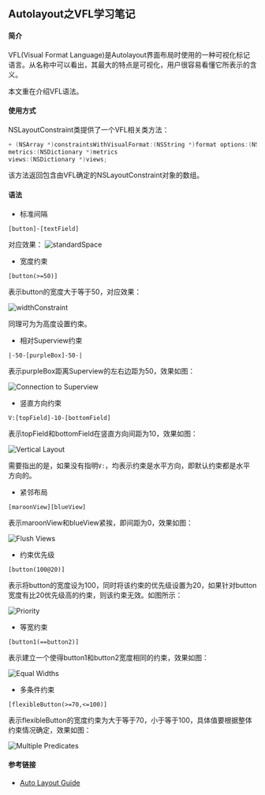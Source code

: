 ## Autolayout之VFL学习笔记

#### 简介

VFL(Visual Format Language)是Autolayout界面布局时使用的一种可视化标记语言。从名称中可以看出，其最大的特点是可视化，用户很容易看懂它所表示的含义。

本文重在介绍VFL语法。

#### 使用方式

NSLayoutConstraint类提供了一个VFL相关类方法：

```objective-c
+ (NSArray *)constraintsWithVisualFormat:(NSString *)format options:(NSLayoutFormatOptions)opts
metrics:(NSDictionary *)metrics
views:(NSDictionary *)views;
```

该方法返回包含由VFL确定的NSLayoutConstraint对象的数组。

#### 语法

* 标准间隔

```
[button]-[textField]
```
对应效果：
![standardSpace](https://github.com/wangzz/Blog/blob/master/image/Autolayout%E4%B9%8BVFL%E5%AD%A6%E4%B9%A0%E7%AC%94%E8%AE%B0/standardSpace.png)

* 宽度约束

```
[button(>=50)]
```

表示button的宽度大于等于50，对应效果：

![widthConstraint](https://github.com/wangzz/Blog/blob/master/image/Autolayout%E4%B9%8BVFL%E5%AD%A6%E4%B9%A0%E7%AC%94%E8%AE%B0/widthConstraint.png)

同理可为为高度设置约束。

* 相对Superview约束

```
|-50-[purpleBox]-50-|
```
表示purpleBox距离Superview的左右边距为50，效果如图：

![Connection to Superview](https://github.com/wangzz/Blog/blob/master/image/Autolayout%E4%B9%8BVFL%E5%AD%A6%E4%B9%A0%E7%AC%94%E8%AE%B0/connectionToSuperview.png)

* 竖直方向约束

```
V:[topField]-10-[bottomField]
```

表示topField和bottomField在竖直方向间距为10，效果如图：

![Vertical Layout](https://github.com/wangzz/Blog/blob/master/image/Autolayout%E4%B9%8BVFL%E5%AD%A6%E4%B9%A0%E7%AC%94%E8%AE%B0/verticalLayout.png)

需要指出的是，如果没有指明`V:`，均表示约束是水平方向，即默认约束都是水平方向的。

* 紧邻布局

```
[maroonView][blueView]
```

表示maroonView和blueView紧挨，即间距为0，效果如图：

![Flush Views](https://github.com/wangzz/Blog/blob/master/image/Autolayout%E4%B9%8BVFL%E5%AD%A6%E4%B9%A0%E7%AC%94%E8%AE%B0/flushViews.png)

* 约束优先级

```
[button(100@20)]
```

表示将button的宽度设为100，同时将该约束的优先级设置为20，如果针对button宽度有比20优先级高的约束，则该约束无效。如图所示：

![Priority](https://github.com/wangzz/Blog/blob/master/image/Autolayout%E4%B9%8BVFL%E5%AD%A6%E4%B9%A0%E7%AC%94%E8%AE%B0/priority.png)

* 等宽约束

```
[button1(==button2)]
```

表示建立一个使得button1和button2宽度相同的约束，效果如图：

![Equal Widths](https://github.com/wangzz/Blog/blob/master/image/Autolayout%E4%B9%8BVFL%E5%AD%A6%E4%B9%A0%E7%AC%94%E8%AE%B0/equalWidths.png)

* 多条件约束

```
[flexibleButton(>=70,<=100)]
```

表示flexibleButton的宽度约束为大于等于70，小于等于100，具体值要根据整体约束情况确定，效果如图：

![Multiple Predicates](https://github.com/wangzz/Blog/blob/master/image/Autolayout%E4%B9%8BVFL%E5%AD%A6%E4%B9%A0%E7%AC%94%E8%AE%B0/multiplePredicates.png)


#### 参考链接

* [Auto Layout Guide](https://developer.apple.com/library/ios/documentation/UserExperience/Conceptual/AutolayoutPG/VisualFormatLanguage/VisualFormatLanguage.html#//apple_ref/doc/uid/TP40010853-CH3-SW1)
